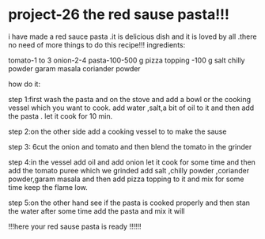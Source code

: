 # project-26 the red sause pasta!!!

i have made a red sauce pasta 
.it is delicious dish and it is loved by all
.there no need of more things to do this recipe!!!
ingredients:

tomato-1 to 3
onion-2-4
pasta-100-500 g
pizza topping -100 g
salt
chilly powder
garam masala
coriander powder

how do it:

step 1:first wash the pasta and on the stove and add a bowl or the cooking vessel which you want to cook.
add water ,salt,a bit of oil to it and then add the pasta .
let it cook for 10 min.

step 2:on the other side add a cooking vessel to to make the sause 

step 3: 6cut the onion and tomato and then blend the tomato in the grinder 

step 4:in the vessel add oil and add onion let it cook for some time 
and then add the tomato puree which we grinded 
add salt ,chilly powder ,coriander powder,garam masala and then add pizza topping to it 
and mix for some time keep the flame low.

step 5:on the other hand see if the pasta is cooked properly 
and then stan the water after some time add the pasta and mix it will 

   !!!here your red sause pasta is ready !!!!!!


